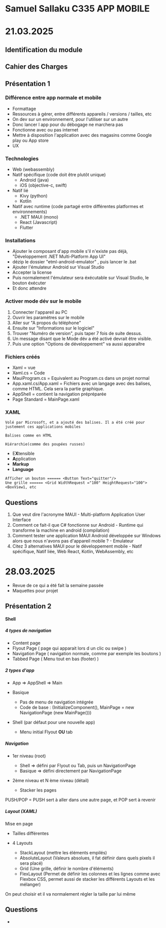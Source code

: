 # Samuel Sallaku C335 APP MOBILE

# 21.03.2025

## Identification du module

## Cahier des Charges

## Présentation 1

### Différence entre app normale et mobile

- Formattage
- Ressources à gérer, entre différents appareils / versions / tailles, etc
- On dev sur un environnement, pour l'utiliser sur un autre
- Donc lancer l app pour du débogage ne marchera pas
- Fonctionne avec ou pas internet
- Mettre à disposition l'application avec des magasins comme Google play ou App store
- UX

### Technologies

- Web (webassembly)
- Natif spécifique (code doit être plutôt unique)
  - Android (java)
  - iOS (objective-c, swift)
- Natif lié
  - Kivy (python)
  - Kotlin
- Natif avec runtime (code partagé entre différentes platformes et environnements)
  - .NET MAUI (mono)
  - React (Javascript)
  - Flutter

### Installations

- Ajouter le composant d'app mobile s'il n'existe pas déjà, "Développement .NET Multi-Platform App UI"
- dézip le dossier "etml-android-emulator" , puis lancer le .bat
- Ajouter l'émulateur Android sur Visual Studio
- Accepter la license
- Puis normalement l'émulateur sera éxécutable sur Visual Studio, le bouton éxécuter
- Et donc attendre

### Activer mode dév sur le mobile

1. Connecter l'appareil au PC
2. Ouvrir les paramètres sur le mobile
3. Aller sur "A propos du téléphone"
4. Ensuite sur "Informations sur le logiciel"
5. Trouver "Numéro de version", puis taper 7 fois de suite dessus.
6. Un message disant que le Mode dév a été activé devrait être visible.
7. Puis une option "Options de développement" va aussi apparaître

### Fichiers créés

- Xaml = vue
- Xaml.cs = Code
- MauiProgram.cs = Equivalent au Program.cs dans un projet normal
- App.xaml.cs/App.xaml = Fichiers avec un langage avec des balises, comme HTML. Cela sera la partie graphique.
- AppShell = contient la navigation prépréparée
- Page Standard = MainPage.xaml

### XAML

    Volé par Microsoft, et a ajouté des balises. Il a été créé pour justement ces applications mobiles

    Balises comme en HTML

    Hiérarchie(comme des poupées russes)

- E**X**tensible
- **A**pplication
- **Markup**
- **Language**

```
Afficher un bouton ====== <Button Text="quitter"/>
Une grille ====== <Grid WidthRequest ="100" HeightRequest="100">
<BoxView1, etc
```

## Questions

1. Que veut dire l'acronyme MAUI - Multi-platform Application User Interface
2. Comment ce fait-il que C# fonctionne sur Android - Runtime qui transforme la machine en android (compilation)
3. Comment tester une application MAUI Android développée sur Windows alors que nous n'avons pas d'appareil mobile ? - Emulateur
4. Citez 3 alternatives MAUI pour le développement mobile - Natif spécifique, Natif liée, Web React, Kotlin, WebAssembly, etc

# 28.03.2025

- Revue de ce qui a été fait la semaine passée
- Maquettes pour projet

## Présentation 2

#### Shell

##### 4 types de navigation

- Content page
- Flyout Page ( page qui apparait lors d un clic ou swipe )
- Navigation Page ( navigation normale, comme par exemple les boutons )
- Tabbed Page ( Menu tout en bas (footer) )

##### 2 types d'app

- App => AppShell => Main

- Basique

  - Pas de menu de navigation intégrée
  - Code de base : (InitializeComponent(), MainPage = new NavigationPage (new MainPage()))

- Shell (par défaut pour une nouvelle app)
  - Menu initial Flyout **OU** tab

##### Navigation

- 1er niveau (root)

  - Shell => défini par Flyout ou Tab, puis un NavigationPage
  - Basique => défini directement par NavigationPage

- 2ème niveau et N ème niveau (détail)
  - Stacker les pages

PUSH/POP = PUSH sert à aller dans une autre page, et POP sert à revenir

##### Layout (XAML)

Mise en page

- Tailles différentes

- 4 Layouts
  - StackLayout (mettre les éléments empilés)
  - AbsoluteLayout (Valeurs absolues, il fat définir dans quels pixels il sera placé)
  - Grid (Une grille, définir le nombre d'éléments)
  - FlexLayout (Permet de définir les colonnes et les lignes comme avec Flexbox CSS, permet aussi de stacker les différents Layouts et les mélanger)

On peut choisir et il va normalement régler la taille par lui même

## Questions

-
